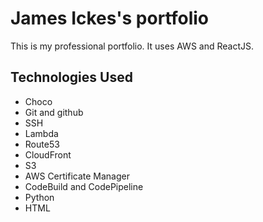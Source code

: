 # James Ickes's portfolio
This is my professional portfolio. It uses AWS and ReactJS.

## Technologies Used
* Choco
* Git and github
* SSH
* Lambda
* Route53
* CloudFront
* S3
* AWS Certificate Manager
* CodeBuild and CodePipeline
* Python
* HTML

